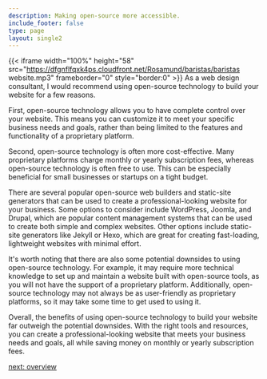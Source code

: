 ```yaml
---
description: Making open-source more accessible.
include_footer: false
type: page
layout: single2
---
```



{{< iframe width="100%" height="58" src="https://dfgnflfqxk4ps.cloudfront.net/Rosamund/baristas/baristas website.mp3" frameborder="0" style="border:0" >}}
As a web design consultant, I would recommend using open-source technology to build your website for a few reasons.

First, open-source technology allows you to have complete control over your website. This means you can customize it to meet your specific business needs and goals, rather than being limited to the features and functionality of a proprietary platform.

Second, open-source technology is often more cost-effective. Many proprietary platforms charge monthly or yearly subscription fees, whereas open-source technology is often free to use. This can be especially beneficial for small businesses or startups on a tight budget.

There are several popular open-source web builders and static-site generators that can be used to create a professional-looking website for your business. Some options to consider include WordPress, Joomla, and Drupal, which are popular content management systems that can be used to create both simple and complex websites. Other options include static-site generators like Jekyll or Hexo, which are great for creating fast-loading, lightweight websites with minimal effort.

It's worth noting that there are also some potential downsides to using open-source technology. For example, it may require more technical knowledge to set up and maintain a website built with open-source tools, as you will not have the support of a proprietary platform. Additionally, open-source technology may not always be as user-friendly as proprietary platforms, so it may take some time to get used to using it.

Overall, the benefits of using open-source technology to build your website far outweigh the potential downsides. With the right tools and resources, you can create a professional-looking website that meets your business needs and goals, all while saving money on monthly or yearly subscription fees.



<a href="https://workdojos.com/baristas/overview">next: overview</a>



